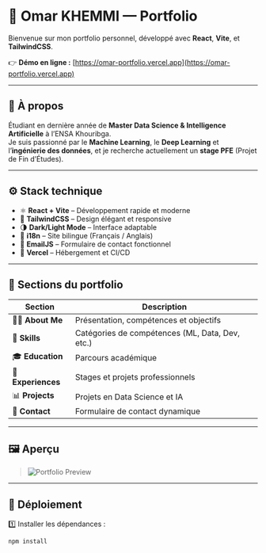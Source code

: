 # 🧠 Omar KHEMMI — Portfolio

Bienvenue sur mon portfolio personnel, développé avec **React**, **Vite**, et **TailwindCSS**.

👉 **Démo en ligne :** [https://omar-portfolio.vercel.app](https://omar-portfolio.vercel.app)

---

## 🎯 À propos

Étudiant en dernière année de **Master Data Science & Intelligence Artificielle** à l’ENSA Khouribga.  
Je suis passionné par le **Machine Learning**, le **Deep Learning** et l’**ingénierie des données**, et je recherche actuellement un **stage PFE** (Projet de Fin d’Études).

---

## ⚙️ Stack technique

- ⚛️ **React + Vite** – Développement rapide et moderne  
- 🎨 **TailwindCSS** – Design élégant et responsive  
- 🌗 **Dark/Light Mode** – Interface adaptable  
- 🧠 **i18n** – Site bilingue (Français / Anglais)  
- 💌 **EmailJS** – Formulaire de contact fonctionnel  
- 🚀 **Vercel** – Hébergement et CI/CD  

---

## 📂 Sections du portfolio

| Section | Description |
|----------|-------------|
| 🧍‍♂️ **About Me** | Présentation, compétences et objectifs |
| 🧩 **Skills** | Catégories de compétences (ML, Data, Dev, etc.) |
| 🎓 **Education** | Parcours académique |
| 💼 **Experiences** | Stages et projets professionnels |
| 📊 **Projects** | Projets en Data Science et IA |
| 💌 **Contact** | Formulaire de contact dynamique |

---

## 🖼️ Aperçu

> ![Portfolio Preview](./public/preview.png)

---

## 🚀 Déploiement

1️⃣ Installer les dépendances :
```bash
npm install
